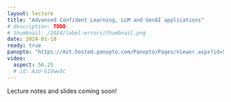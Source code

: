 ```yaml
---
layout: lecture
title: "Advanced Confident Learning, LLM and GenAI applications"
# description: TODO
# thumbnail: /2024/label-errors/thumbnail.png
date: 2024-01-18
ready: true
panopto: "https://mit.hosted.panopto.com/Panopto/Pages/Viewer.aspx?id=5f4915ee-9fcc-4a04-bf8b-b0f100d4d3d0"
video:
  aspect: 56.25
  # id: AzU-G1Vww3c
---
```


Lecture notes and slides coming soon!
